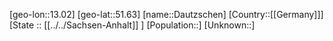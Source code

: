 ﻿---
location: [51.63,13.02]
mapzoom: [7,12] 
mapmarker: city 
type: City
tags:
- geo/City


SpocWebEntityId: 29726
isDeleted: false
confidential: public

---
[geo-lon::13.02]
[geo-lat::51.63]
[name::Dautzschen]
[Country::[[Germany]]]
[State :: [[../../Sachsen-Anhalt]] ]
[Population::]
[Unknown::]

